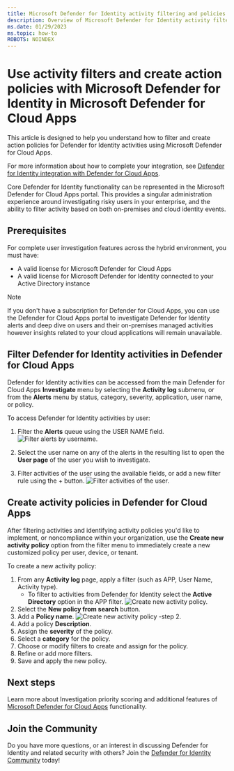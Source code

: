 ```yaml
---
title: Microsoft Defender for Identity activity filtering and policies in Microsoft Defender for Cloud Apps
description: Overview of Microsoft Defender for Identity activity filtering and policies with Microsoft Defender for Cloud Apps.
ms.date: 01/29/2023
ms.topic: how-to
ROBOTS: NOINDEX
---
```


# Use activity filters and create action policies with Microsoft Defender for Identity in Microsoft Defender for Cloud Apps

This article is designed to help you understand how to filter and create action policies for Defender for Identity activities using Microsoft Defender for Cloud Apps.

For more information about how to complete your integration, see [Defender for Identity integration with Defender for Cloud Apps](/cloud-app-security/mdi-integration).

Core Defender for Identity functionality can be represented in the Microsoft Defender for Cloud Apps portal. This provides a singular administration experience around investigating risky users in your enterprise, and the ability to filter activity based on both on-premises and cloud identity events.

## Prerequisites

For complete user investigation features across the hybrid environment, you must have:

- A valid license for Microsoft Defender for Cloud Apps
- A valid license for Microsoft Defender for Identity connected to your Active Directory instance

>[!NOTE]
>If you don't have a subscription for Defender for Cloud Apps, you can use the Defender for Cloud Apps portal to investigate Defender for Identity alerts and deep dive on users and their on-premises managed activities however insights related to your cloud applications will remain unavailable.

## Filter Defender for Identity activities in Defender for Cloud Apps

Defender for Identity activities can be accessed from the main Defender for Cloud Apps **Investigate** menu by selecting the **Activity log** submenu, or from the **Alerts** menu by status, category, severity, application, user name, or policy.

To access Defender for Identity activities by user:

1. Filter the **Alerts** queue using the USER NAME field.
    ![Filter alerts by username.](media/mcas-alerts-queue.png)
1. Select the user name on any of the alerts in the resulting list to open the **User page** of the user you wish to investigate.

1. Filter activities of the user using the available fields, or add a new filter rule using the + button.
    ![Filter activities of the user.](media/mcas-activity-filter.png)

## Create activity policies in Defender for Cloud Apps

After filtering activities and identifying activity policies you'd like to implement, or noncompliance within your organization, use the **Create new activity policy** option from the filter menu to immediately create a new customized policy per user, device, or tenant.

To create a new activity policy:

1. From any **Activity log** page, apply a filter (such as APP, User Name, Activity type).
    - To filter to activities from Defender for Identity select the **Active Directory** option in the APP filter.
    ![Create new activity policy.](media/mcas-create-new-policy.png)
1. Select the **New policy from search** button.
1. Add a **Policy name**.
    ![Create new activity policy -step 2.](media/mcas-create-policy.png)
1. Add a policy **Description**.
1. Assign the **severity** of the policy.
1. Select a **category** for the policy.
1. Choose or modify filters to create and assign for the policy.
1. Refine or add more filters.
1. Save and apply the new policy.

## Next steps

Learn more about Investigation priority scoring and additional features of [Microsoft Defender for Cloud Apps](/cloud-app-security/) functionality.

## Join the Community

Do you have more questions, or an interest in discussing Defender for Identity and related security with others? Join the [Defender for Identity Community](<https://techcommunity.microsoft.com/t5/Azure-Advanced-Threat-Protection/bd-p/AzureAdvancedThreatProtection>) today!

